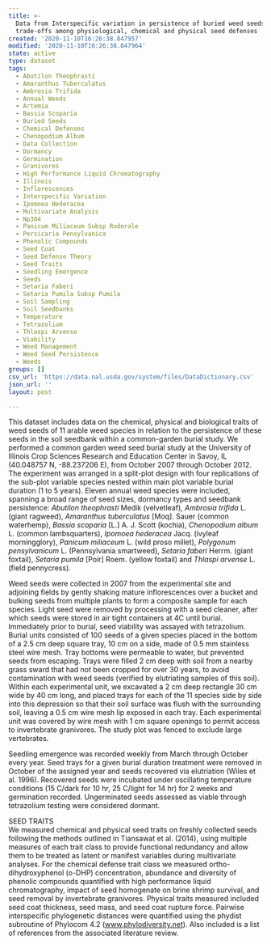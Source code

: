 ```yaml
---
title: >-
  Data from Interspecific variation in persistence of buried weed seeds follows
  trade-offs among physiological, chemical and physical seed defenses
created: '2020-11-10T16:26:38.847957'
modified: '2020-11-10T16:26:38.847964'
state: active
type: dataset
tags:
  - Abutilon Theophrasti
  - Amaranthus Tuberculatus
  - Ambrosia Trifida
  - Annual Weeds
  - Artemia
  - Bassia Scoparia
  - Buried Seeds
  - Chemical Defenses
  - Chenopodium Album
  - Data Collection
  - Dormancy
  - Germination
  - Granivores
  - High Performance Liquid Chromatography
  - Illinois
  - Inflorescences
  - Interspecific Variation
  - Ipomoea Hederacea
  - Multivariate Analysis
  - Np304
  - Panicum Miliaceum Subsp Ruderale
  - Persicaria Pensylvanica
  - Phenolic Compounds
  - Seed Coat
  - Seed Defense Theory
  - Seed Traits
  - Seedling Emergence
  - Seeds
  - Setaria Faberi
  - Setaria Pumila Subsp Pumila
  - Soil Sampling
  - Soil Seedbanks
  - Temperature
  - Tetrazolium
  - Thlaspi Arvense
  - Viability
  - Weed Management
  - Weed Seed Persistence
  - Weeds
groups: []
csv_url: 'https://data.nal.usda.gov/system/files/DataDictionary.csv'
json_url: ''
layout: post

---
```

<p>This dataset includes data on the chemical, physical and biological traits of weed seeds of 11 arable weed species in relation to the persistence of these seeds in the soil seedbank within a common-garden burial study. We performed a common garden weed seed burial study at the University of Illinois Crop Sciences Research and Education Center in Savoy, IL (40.048757 N, -88.237206 E), from October 2007 through October 2012. The experiment was arranged in a split-plot design with four replications of the sub-plot variable species nested within main plot variable burial duration (1 to 5 years). Eleven annual weed species were included, spanning a broad range of seed sizes, dormancy types and seedbank persistence: <em>Abutilon theophrasti</em> Medik (velvetleaf), <em>Ambrosia trifida</em> L. (giant ragweed), <em>Amaranthus tuberculatus</em> [Moq]. Sauer (common waterhemp), <em>Bassia scoparia</em> [L.] A. J. Scott (kochia), <em>Chenopodium album</em> L. (common lambsquarters), <em>Ipomoea hederacea</em> Jacq. (ivyleaf morningglory), <em>Panicum miliaceum</em> L. (wild proso millet), <em>Polygonum pensylvanicum</em> L. (Pennsylvania smartweed), <em>Setaria faberi</em> Herrm. (giant foxtail), <em>Setaria pumila</em> [Poir] Roem. (yellow foxtail) and <em>Thlaspi arvense</em> L. (field pennycress).</p>
<p>Weed seeds were collected in 2007 from the experimental site and adjoining fields by gently shaking mature inflorescences over a bucket and bulking seeds from multiple plants to form a composite sample for each species. Light seed were removed by processing with a seed cleaner, after which seeds were stored in air tight containers at 4C until burial. Immediately prior to burial, seed viability was assayed with tetrazolium. Burial units consisted of 100 seeds of a given species placed in the bottom of a 2.5 cm deep square tray, 10 cm on a side, made of 0.5 mm stainless steel wire mesh. Tray bottoms were permeable to water, but prevented seeds from escaping. Trays were filled 2 cm deep with soil from a nearby grass sward that had not been cropped for over 30 years, to avoid contamination with weed seeds (verified by elutriating samples of this soil). Within each experimental unit, we excavated a 2 cm deep rectangle 30 cm wide by 40 cm long, and placed trays for each of the 11 species side by side into this depression so that their soil surface was flush with the surrounding soil, leaving a 0.5 cm wire mesh lip exposed in each tray. Each experimental unit was covered by wire mesh with 1 cm square openings to permit access to invertebrate granivores. The study plot was fenced to exclude large vertebrates.</p>
<p>Seedling emergence was recorded weekly from March through October every year. Seed trays for a given burial duration treatment were removed in October of the assigned year and seeds recovered via elutriation (Wiles et al. 1996). Recovered seeds were incubated under oscillating temperature conditions (15 C/dark for 10 hr, 25 C/light for 14 hr) for 2 weeks and germination recorded. Ungerminated seeds assessed as viable through tetrazolium testing were considered dormant.</p>
<p>SEED TRAITS<br />
We measured chemical and physical seed traits on freshly collected seeds following the methods outlined in Tiansawat et al. (2014), using multiple measures of each trait class to provide functional redundancy and allow them to be treated as latent or manifest variables during multivariate analyses. For the chemical defense trait class we measured ortho-dihydroxyphenol (o-DHP) concentration, abundance and diversity of phenolic compounds quantified with high performance liquid chromatography, impact of seed homogenate on brine shrimp survival, and seed removal by invertebrate granivores. Physical traits measured included seed coat thickness, seed mass, and seed coat rupture force. Pairwise interspecific phylogenetic distances were quantified using the phydist subroutine of Phylocom 4.2 (<a href="http://www.phylodiversity.net">www.phylodiversity.net</a>). Also included is a list of references from the associated literature review.</p>

